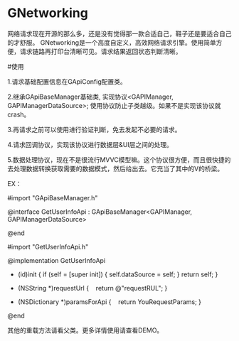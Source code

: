 # GNetworking
网络请求现在开源的那么多，还是没有觉得那一款合适自己，鞋子还是要适合自己的才舒服。
GNetworking是一个高度自定义，高效网络请求引擎。使用简单方便，请求链路再打印台清晰可见。请求结果返回状态判断清晰。

#使用

1.请求基础配置信息在GApiConfig配置类。

2.继承GApiBaseManager基础类, 实现协议<GAPIManager, GAPIManagerDataSource>; 使用协议防止子类越级。如果不是实现该协议就crash。

3.再请求之前可以使用<GAPIManagerValiator>进行验证判断，免去发起不必要的请求。

4.请求回调协议<GAPIBaseManagerRequestCallBackDelegate>，实现该协议进行数据层&UI层之间的处理。

5.数据处理协议<GApiBaseManagerCallBackDataTransformer>，现在不是很流行MVVC模型嘛。这个协议很方便，而且很快捷的去处理数据转换获取需要的数据模式，然后给出去。它充当了其中的V的桥梁。

EX：

#import "GApiBaseManager.h"

@interface GetUserInfoApi : GApiBaseManager<GAPIManager, GAPIManagerDataSource>

@end

#import "GetUserInfoApi.h"

@implementation GetUserInfoApi

- (id)init {
    if (self = [super init]) {
        self.dataSource = self;
    }
    return self;
}

- (NSString *)requestUrl {
    return @"requestRUL";
}

- (NSDictionary *)paramsForApi {
    return YouRequestParams;
}

@end


其他的重载方法请看父类。更多详情使用请查看DEMO。


